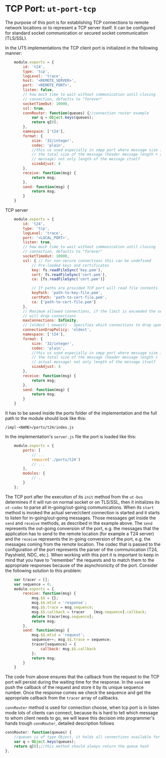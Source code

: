 # **TCP Port:** `ut-port-tcp`

The purpose of this port is for establishing TCP connections to remote network
locations or to represent a TCP server itself. It can be configured for standard
socket communication or secured socket communication (TLS/SSL).

In the UT5 implementations the TCP client port is initialized in the following manner:

```javascript
    module.exports = {
        id: 't24',
        type: 'tcp',
        logLevel: 'trace',
        host: '<REMOTE_SERVER>',
        port: '<REMOTE_PORT>',
        listen: false,
        // how much time to wait without communication until closing
        // connection, defaults to "forever"
        socketTimeOut: 10000,
        ssl: true,
        connRouter: function(queues) {//connection router example
            var q = Object.keys(queues);
            return q[0];
        },
        namespace: ['t24'],
        format: {
            size: '32/integer',
            codec: 'plain',
            //this us used especially in smpp port where message size is telling
            // the total size of the message (header message length + actual
            // message) not only length of the message itself
            sizeAdjust: 4
        },
        receive: function(msg) {
            return msg;
        },
        send: function(msg) {
            return msg;
        }
    }
```

TCP server

```javascript
    module.exports = {
        id: 't24',
        type: 'tcp',
        logLevel: 'trace',
        port: '<LOCAL_PORT>',
        listen: true,
        // how much time to wait without communication until closing
        // connection, defaults to "forever"
        socketTimeOut: 10000,
        ssl: { // For non-secure connections this can be undefined
            // Pre-loaded keys and certificates
            key: fs.readFileSync('key.pem'),
            cert: fs.readFileSync('cert.pem'),
            ca: [fs.readFileSync('cert.pem')]

            // If paths are provided TCP port will read file contents
            keyPath: 'path-to-key-file.pem',
            certPath: 'path-to-cert-file.pem',
            ca: ['path-to-cert-file.pem']
        },
        // Maximum allowed connections, if the limit is exceeded the server
        // will drop connections
        maxConnections: Infinity,
        // [oldest | newest] - Specifies which connections to drop upon limit exceed.
        connectionDropPolicy: 'oldest',
        namespace: ['t24'],
        format: {
            size: '32/integer',
            codec: 'plain',
            //this us used especially in smpp port where message size is telling
            // the total size of the message (header message length +
            // actual message) not only length of the message itself
            sizeAdjust: 4
        },
        receive: function(msg) {
            return msg;
        },
        send: function(msg) {
            return msg;
        }
    }
```

It has to be saved inside the ports folder of the implementation and the full
path to the module should look like this:

`/impl-<NAME>/ports/t24/index.js`

In the implementation's `server.js` file the port is loaded like this:

```javascript
    module.exports = {
        ports: [
            // ...
            require('./ports/t24')
            // ...
        ],
        modules: {
            // ..
        }
    };
```

The TCP port after the execution of its `init` method from the `ut-bus`
determines if it will run on normal socket or on TLS/SSL, then it initializes
its `ut-codec` to parse all in-going/out-going communications.
When its `start` method is invoked the actual server/client connection is
started and it starts to listen for in-going/out-going messages.
Those messages get inside the `send` and `receive` methods, as described in the
example above. The `send` represents the out-going conversion
of the port, e.g. the messages that the application has to send to the remote
location (for example a T24 server) and the `receive` represents the
in-going conversion of the port, e.g. the messages coming from the remote
location. The codec that is passed to the configuration of the port
represents the parser of the communication (T24, Payshield, NDC, etc.).
When working with this port it is important to keep in mind that you have to
"remember" the requests and to match them to the appropriate responses
because of the asynchronicity of the port. Consider the following solution to
this problem:

```javascript
    var tracer = [];
    var sequence = 0;
    module.exports = {
        receive: function(msg) {
            msg.$$ = {};
            msg.$$.mtid = 'response';
            msg.$$.trace = msg.sequence;
            msg.$$.callback = tracer    [msg.sequence].callback;
            delete tracer[msg.sequence];
            return msg;
        },
        send: function(msg) {
            msg.$$.mtid = 'request';
            sequence++; msg.$$.trace = sequence;
            tracer[sequence] = {
                callback: msg.$$.callback
            };
            return msg;
        }
    }
```

The code from above ensures that the callback from the request to the TCP port
will persist during the waiting time for the response.
In the `send` we push the callback of the request and store it by its unique
sequence number. Once the response comes we check the sequence
and get the appropriate callback from the `tracer` array of callbacks.

`connRouter` method is used for connection choose, when tcp port is in listen
mode lots of clients can connect, because its is hard to tell which message to
whom client needs to go, we will
leave this decision into programmer's hands trough `connRouter`, detailed
description follows

```javascript
connRouter: function(queues) {
    //queues is of type Object, it holds all connections available for use
    var q = Object.keys(queues);
    return q[0];//this method should always return the queue hash
},
```
